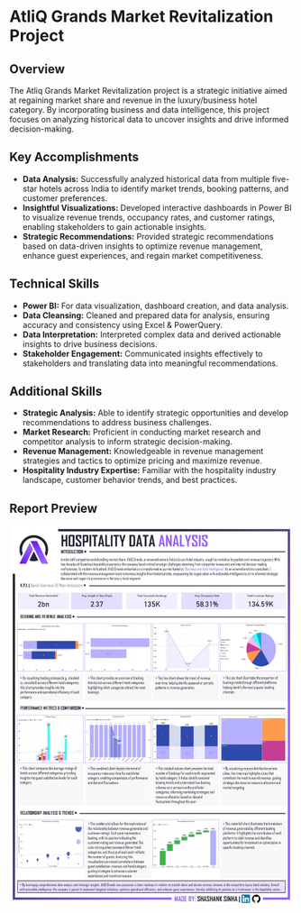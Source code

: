 # AtliQ Grands Market Revitalization Project

## Overview
The Atliq Grands Market Revitalization project is a strategic initiative aimed at regaining market share and revenue in the luxury/business hotel category. By incorporating business and data intelligence, this project focuses on analyzing historical data to uncover insights and drive informed decision-making.

## Key Accomplishments
- **Data Analysis:** Successfully analyzed historical data from multiple five-star hotels across India to identify market trends, booking patterns, and customer preferences.
- **Insightful Visualizations:** Developed interactive dashboards in Power BI to visualize revenue trends, occupancy rates, and customer ratings, enabling stakeholders to gain actionable insights.
- **Strategic Recommendations:** Provided strategic recommendations based on data-driven insights to optimize revenue management, enhance guest experiences, and regain market competitiveness.

## Technical Skills
- **Power BI:** For data visualization, dashboard creation, and data analysis.
- **Data Cleansing:** Cleaned and prepared data for analysis, ensuring accuracy and consistency using Excel & PowerQuery.
- **Data Interpretation:** Interpreted complex data and derived actionable insights to drive business decisions.
- **Stakeholder Engagement:** Communicated insights effectively to stakeholders and translating data into meaningful recommendations.

## Additional Skills
- **Strategic Analysis:** Able to identify strategic opportunities and develop recommendations to address business challenges.
- **Market Research:** Proficient in conducting market research and competitor analysis to inform strategic decision-making.
- **Revenue Management:** Knowledgeable in revenue management strategies and tactics to optimize pricing and maximize revenue.
- **Hospitality Industry Expertise:** Familiar with the hospitality industry landscape, customer behavior trends, and best practices.

## Report Preview
![Final Report](/images/Report.jpg)
